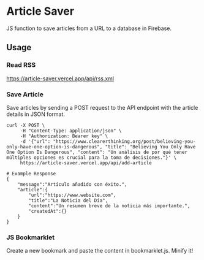 # Article Saver

JS function to save articles from a URL to a database in Firebase.

## Usage

### Read RSS

https://article-saver.vercel.app/api/rss.xml

### Save Article

Save articles by sending a POST request to the API endpoint with the article details in JSON format.

```shell
curl -X POST \
     -H "Content-Type: application/json" \
     -H "Authorization: Bearer key" \
     -d '{"url": "https://www.clearerthinking.org/post/believing-you-only-have-one-option-is-dangerous", "title": "Believing You Only Have One Option Is Dangerous", "content": "Un análisis de por qué tener múltiples opciones es crucial para la toma de decisiones."}' \
     https://article-saver.vercel.app/api/add-article

# Example Response
{
    "message":"Artículo añadido con éxito.",
    "article":{
        "url":"https://www.website.com",
        "title":"La Noticia del Día",
        "content":"Un resumen breve de la noticia más importante.",
        "createdAt":{}
    }
}
```

### JS Bookmarklet

Create a new bookmark and paste the content in bookmarklet.js. Minify it!
